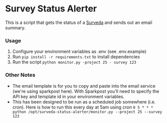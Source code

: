 # Survey Status Alerter

This is a script that gets the status of a [Surveda](https://github.com/instedd/ask) and sends out an email summary.

###  Usage
1. Configure your environment variables as .env (see .env.example)
2. Run `pip install -r requirements.txt` to install dependencies
3. Run the script `python monitor.py -project 25 - survey 123`

### Other Notes
* The email template is for you to copy and paste into the email service (we're using sparkpost here). With Sparkpost you'll need to specify the API key and template id in your environment variables.
* This has been designed to be run as a scheduled job somewhere (i.e. cron). Here is how to run this every day at 5am using cron
`0 5 * * * python /opt/surveda-status-alerter/monitor.py --project 25 --survey 123`
